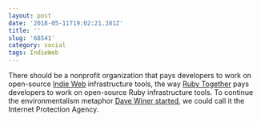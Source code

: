```yaml
---
layout: post
date: '2018-05-11T19:02:21.381Z'
title: ''
slug: '68541'
category: social
tags: IndieWeb
---
```

There should be a nonprofit organization that pays developers to work on open-source [Indie Web](https://indieweb.org/) infrastructure tools, the way [Ruby Together](https://rubytogether.org/) pays developers to work on open-source Ruby infrastructure tools. To continue the environmentalism metaphor [Dave Winer started](http://scripting.com/2018/05/10/133513.html), we could call it the Internet Protection Agency.
